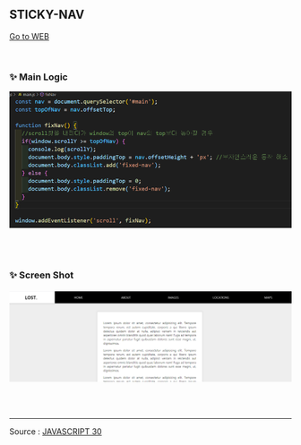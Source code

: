 ## STICKY-NAV

[Go to WEB](https://limunosekai.github.io/sticky-nav/)

<br>

### ✨ Main Logic

![1](./img/K-004.png)

<br>

<br>

### ✨ Screen Shot

![2](./img/K-003.png)

<br>

<br>

---

Source : [JAVASCRIPT 30](https://javascript30.com/)
